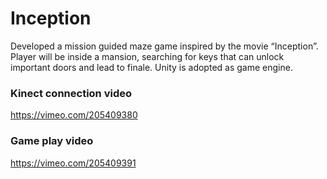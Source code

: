 # Inception

Developed a mission guided maze game inspired by the movie “Inception”. Player will be inside a mansion, searching for keys that can unlock important doors and lead to finale. Unity is adopted as game engine.

### Kinect connection video
https://vimeo.com/205409380

### Game play video
https://vimeo.com/205409391

